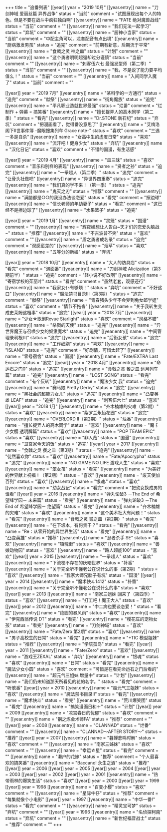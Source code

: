+++
title = "追番列表"
[[year]]
    year = "2019 10月"
    [[year.entry]]
        name = "刀剑神域 爱丽丝篇 异界战争"
        status = "当前"
        comment = "试图展现出每个人的特色。但是不要在战斗中疯狂独白啊"
    [[year.entry]]
        name = "FATE 绝对魔兽战线"
        status = "当前"
        comment = ""
    [[year.entry]]
        name = "我们无法一起学习"
        status = "弃坑"
        comment = ""
    [[year.entry]]
        name = "厨神小当家"
        status = "当前"
        comment = "中配主角可以，龙套配音有点出境"
    [[year.entry]]
        name = "厨病激发男孩"
        status = "追完"
        comment = "前期有新意，后期流于平常"
    [[year.entry]]
        name = "食戟之灵 神之皿"
        status = "计划"
        comment = ""
    [[year.entry]]
        name = "这个勇者明明超强却过分谨慎"
        status = "当前"
        comment = ""
    [[year.entry]]
        name = "刺客伍六七 最强发型师（第二季）"
        status = "当前"
        comment = ""
    [[year.entry]]
        name = "我，不是说了能力要平均值么！"
        status = "当前"
        comment = ""
    [[year.entry]]
        name = "入间同学入魔了"
        status = "当前"
        comment = ""

[[year]]
    year = "2019 7月"
        [[year.entry]]
            name = "某科学的一方通行"
            status = "追完"
            comment = "献祭"
        [[year.entry]]
            name = "街角魔族"
            status = "追完"
        [[year.entry]]
            name = "平凡职业造就世界最强"
            status = "烂番"
            comment = "烂制作 + 弹幕 = 搞笑番"
        [[year.entry]]
            name = "擅长捉弄人的高木同学（第二季）"
            status = "看完"
        [[year.entry]]
            name = "Dr.STONE 新石纪"
            status = "弃坑"
            comment = "把漫画看了，觉得番没意思了"
        [[year.entry]]
            name = "艾梅洛阁下II世事件簿 -魔眼搜集列车 Grace note-"
            status = "喜欢"
            comment = "三选一多是自杀"
        [[year.entry]]
            name = "女高中生的虚度日常"
            status = "喜欢"
        [[year.entry]]
            name = "流汗吧！健身少女"
            status = "弃坑"
        [[year.entry]]
            name = "汉化日记"
            status = "喜欢"
            comment = "不错的国漫，有生活感"
    
[[year]]
    year = "2019 4月"
        [[year.entry]]
            name = "皿三昧"
            status = "喜欢"
            comment = "音乐和别样的表现"
        [[year.entry]]
            name = "贤者之孙"
            status = "追完"
        [[year.entry]]
            name = "一拳超人（第二季）"
            status = "追完"
            comment = "让骨头社做吧"
        [[year.entry]]
            name = "异世界四重奏"
            status = "追完"
        [[year.entry]]
            name = "我们真的学不来！（第一季）"
            status = "追完"
        [[year.entry]]
            name = "鬼灭之刃"
            status = "推荐"
            comment = ""
        [[year.entry]]
            name = "满脑都是○○的我没办法谈恋爱"
            status = "看完"
            comment = "擦边球"
        [[year.entry]]
            name = "信长老师的年幼妻子"
            status = "看完"
            comment = "这已经不是擦边球了"
        [[year.entry]]
            name = "水果篮子"
            status = "追完"

[[year]]
    year = "2019 1月"
    [[year.entry]]
        name = "灵笼"
        status = "国漫"
        comment = ""
    [[year.entry]]
        name = "辉夜姬想让人告白~天才们的恋爱头脑战~"
        status = "推荐"
    [[year.entry]]
        name = "不吉波普不笑"
        status = "喜欢"
        comment = ""
    [[year.entry]]
        name = "盾之勇者成名录"
        status = "追完"
        comment = "观感蛮差的"
    [[year.entry]]
        name = "烟草"
        status = "喜欢"
    [[year.entry]]
        name = "五等分的新娘"
        status = "弃坑"


[[year]]
    year = "2018 10月"
    [[year.entry]]
        name = "大人的防具店"
        status = "看完"
        comment = "泡面番"
    [[year.entry]]
        name = "刀剑神域 Alicization（第3期前半）"
        status = "追完"
        comment = "轻小说不好改啊"
    [[year.entry]]
        name = "寄宿学校的茱丽叶"
        status = "看完"
        comment = "虽然老套，观感还行"
    [[year.entry]]
        name = "我家女仆有够烦！"
        status = "弃坑"
        comment = "不好这口"
    [[year.entry]]
        name = "魔法禁书目录III（第3期）"
        status = "追完"
        comment = "献祭"
    [[year.entry]]
        name = "青春猪头少年不会梦到兔女郎学姐"
        status = "喜欢"
        comment = "情节不拖沓"
    [[year.entry]]
        name = "关于我转生变成史莱姆这档事"
        status = "追完"
[[year]]
    year = "2018 7月"
    [[year.entry]]
        name = "少女☆歌剧Revue Starlight"
        status = "喜欢"
        comment = "风格不错"
    [[year.entry]]
        name = "杀戮的天使"
        status = "追完"
    [[year.entry]]
        name = "异世界魔王与召唤少女的奴隶魔术"
        status = "追完"
    [[year.entry]]
        name = "中间管理录利根川"
        status = "追完"
    [[year.entry]]
        name = "后街女孩"
        status = "追完"
    [[year.entry]]
        name = "工作细胞"
        status = "喜欢"
    [[year.entry]]
        name = "ISLAND"
        status = "追完"
        comment = "好剧情，可惜太赶了"
    [[year.entry]]
        name = "零号宿舍"
        status = "国漫"
    [[year.entry]]
        name = "Fate/EXTRA Last Encore"
        status = "追完"
[[year]]
    year = "2018 4月"
    [[year.entry]]
        name = "命运石之门0"
        status = "追完"
    [[year.entry]]
        name = "食戟之灵 餐之皿 远月列车篇"
        status = "追完"
    [[year.entry]]
        name = "LOST SONG"
        status = "看完"
        comment = "有个反转"
    [[year.entry]]
        name = "魔法少女 我"
        status = "追完"
    [[year.entry]]
        name = "赛马娘 Pretty Derby"
        status = "追完"
    [[year.entry]]
        name = "黑社会的超能力女儿"
        status = "追完"
    [[year.entry]]
        name = "凸变英雄 LEAF"
        status = "追完"
    [[year.entry]]
        name = "刺客伍六七"
        status = "喜欢"
[[year]]
    year = "2018 1月"
    [[year.entry]]
        name = "齐木楠雄的灾难（第2期）"
        status = "喜欢"
    [[year.entry]]
        name = "紫罗兰永恒花园"
        status = "追完"
    [[year.entry]]
        name = "OVERLORD II（第2期）"
        status = "烂番"
    [[year.entry]]
        name = "擅长捉弄人的高木同学"
        status = "喜欢"
    [[year.entry]]
        name = "魔卡少女樱 透明牌篇"
        status = "喜欢"
    [[year.entry]]
        name = "POP TEAM EPIC"
        status = "喜欢"
    [[year.entry]]
        name = "非人哉"
        status = "国漫"
    [[year.entry]]
        name = "卫宫家今天的饭"
        status = "追完"
[[year]]
    year = 2017
    [[year.entry]]
        name = "食戟之灵 餐之皿（第3期）"
        status = "追完"
    [[year.entry]]
        name = "徒然喜欢你"
        status = "喜欢"
    [[year.entry]]
        name = "Fate/Apocrypha"
        status = "追完"
    [[year.entry]]
        name = "NO GAME NO LIFE 游戏人生"
        status = "喜欢"
    [[year.entry]]
        name = "笨女孩"
        status = "看完"
    [[year.entry]]
        name = "为美好的世界献上祝福！（第2期）"
        status = "喜欢"
    [[year.entry]]
        name = "废天使加百列"
        status = "喜欢"
    [[year.entry]]
        name = "银魂."
        status = "喜欢"
    [[year.entry]]
        name = "幼女战记"
        status = "看完"
        comment = "把幼女换成男的谁看"
[[year]]
    year = 2016
    [[year.entry]]
        name = "弹丸论破3 －The End of 希望峰学园－ 未来篇"
        status = "看完"
    [[year.entry]]
        name = "弹丸论破3 －The End of 希望峰学园－ 绝望篇"
        status = "看完"
    [[year.entry]]
        name = "齐木楠雄的灾难"
        status = "喜欢"
    [[year.entry]]
        name = "这个美术社大有问题！"
        status = "看完"
    [[year.entry]]
        name = "食戟之灵 贰之皿（第2期）"
        status = "看完"
    [[year.entry]]
        name = "在下坂本，有何贵干？"
        status = "看完"
    [[year.entry]]
        name = "Re：从零开始的异世界生活"
        status = "看完"
    [[year.entry]]
        name = "凸变英雄"
        status = "推荐"
    [[year.entry]]
        name = "忍者杀手 SE"
        status = "喜欢"
    [[year.entry]]
        name = "镇魂街"
        status = "喜欢"
    [[year.entry]]
        name = "兽娘动物园"
        status = "喜欢"
    [[year.entry]]
        name = "路人超能100"
        status = "喜欢"
[[year]]
    year = 2015
    [[year.entry]]
        name = "一拳超人"
        status = "喜欢"
    [[year.entry]]
        name = "下流梗不存在的灰暗世界"
        status = "补番"
    [[year.entry]]
        name = "关于完全听不懂老公在说什么的事（第2期）"
        status = "喜欢"
    [[year.entry]]
        name = "我家大师兄脑子有坑"
        status = "国漫"
[[year]]
    year = 2014
    [[year.entry]]
        name = "魔术快斗1412"
        status = "补番"
    [[year.entry]]
        name = "关于完全听不懂老公在说什么的事"
        status = "喜欢"
[[year]]
    year = 2013
    [[year.entry]]
        name = "南家三姐妹 回来了（第四季）"
        status = "喜欢"
    [[year.entry]]
        name = "打工吧！魔王大人"
        status = "喜欢"
[[year]]
    year = 2012
    [[year.entry]]
        name = "中二病也要谈恋爱！"
        status = "看完"
    [[year.entry]]
        name = "绝园的暴风雨"
        status = "喜欢"
    [[year.entry]]
        name = "伊克西翁传说 DT"
        status = "看完"
    [[year.entry]]
        name = "樱花庄的宠物女孩"
        status = "看完"
    [[year.entry]]
        name = "刀剑神域"
        status = "喜欢"
    [[year.entry]]
        name = "Fate/Zero 第2期"
        status = "喜欢"
    [[year.entry]]
        name = "男子高校生的日常"
        status = "看完"
    [[year.entry]]
        name = "+TIC 模型姐妹"
        status = "推荐"
    [[year.entry]]
        name = "学院孤岛"
        status = "看完"
[[year]]
    year = 2011
    [[year.entry]]
        name = "Fate/Zero"
        status = "喜欢"
    [[year.entry]]
        name = "游戏王ZEXAL"
        status = "弃坑"
    [[year.entry]]
        name = "银魂'"
        status = "喜欢"
    [[year.entry]]
        name = "日常"
        status = "看完"
    [[year.entry]]
        name = "魔法少女小圆"
        status = "喜欢"
        comment = "可惜是在看完命运石之门后看的"
    [[year.entry]]
        name = "超元气三姐妹 增量中"
        status = "计划"
    [[year.entry]]
        name = "我们仍未知道那天所看见的花的名字。"
        status = "看完"
        comment = "听歌番"
[[year]]
    year = 2010
    [[year.entry]]
        name = "超元气三姐妹"
        status = "喜欢"
    [[year.entry]]
        name = "魔法禁书目录II"
        status = "看完"
    [[year.entry]]
        name = "魔术快斗"
        status = "看完"
    [[year.entry]]
        name = "荒川爆笑团"
        status = "看完"
    [[year.entry]]
        name = "搞笑漫画日和＋"
        status = "计划"
[[year]]
    year = 2009
    [[year.entry]]
        name = "凉宫春日的忧郁"
        status = "喜欢"
        comment = ""
    [[year.entry]]
        name = "钢之炼金术师FA"
        status = "推荐"
        comment = ""
[[year]]
    year = 2008
    [[year.entry]]
        name = "CLANNAD"
        status = "烂番"
        comment = ""
    [[year.entry]]
        name = "CLANNAD～AFTER STORY～"
        status = "推荐"
[[year]]
    year = 2007
    [[year.entry]]
        name = "暮蝉悲鸣时解"
        status = "喜欢"
        comment = ""
    [[year.entry]]
        name = "南家三姊妹"
        status = "喜欢"
        comment = ""
    [[year.entry]]
        name = "幸运☆星"
        status = "看完"
        comment = ""
    [[year.entry]]
        name = "濑户的花嫁"
        status = "推荐"
        comment = "个人最喜欢的搞笑番"
    [[year.entry]]
        name = "Baccano! 永生之酒"
        status = "推荐"
[[year]]
    year = 2006
[[year]]
    year = 2005
[[year]]
    year = 2004
[[year]]
    year = 2003
[[year]]
    year = 2002
[[year]]
    year = 2001
    [[year.entry]]
        name = "热带雨林的爆笑生活"
        status = "喜欢"
[[year]]
    year = 2000
[[year]]
    year = 1999
[[year]]
    year = 1998
    [[year.entry]]
        name = "百变小樱"
        status = "喜欢"
        comment = ""
    [[year.entry]]
        name = "星际牛仔"
        status = "推荐"
        comment = "每集就像个小电影"
[[year]]
    year = 1997
    [[year.entry]]
        name = "中华一番!"
        status = "看完"
        comment = ""
    [[year.entry]]
        name = "精灵宝可梦"
        status = "弃坑"
        comment = ""
[[year]]
    year = 1996
    [[year.entry]]
        name = "名侦探柯南"
        status = "弃坑"
        comment = ""
    [[year.entry]]
        name = "新世纪福音战士"
        status = "推荐"
        comment = ""
+++